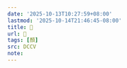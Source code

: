 ```yaml
---
date: '2025-10-13T10:27:59+08:00'
lastmod: '2025-10-14T21:46:45-08:00'
title: 􂕜
url: 􂕜
tags: [顏]
src: DCCV
note:
---
```

